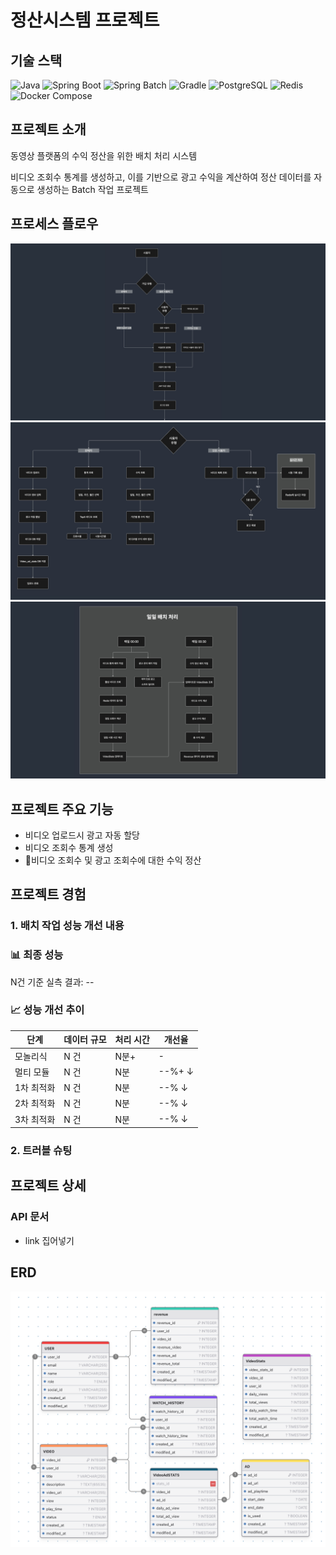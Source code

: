 # 정산시스템 프로젝트

## 기술 스택

![Java](https://img.shields.io/badge/Java-21-007396?style=for-the-badge&logo=java)
![Spring Boot](https://img.shields.io/badge/Spring_Boot-3.2.2-6DB33F?style=for-the-badge&logo=spring-boot)
![Spring Batch](https://img.shields.io/badge/Spring_Batch-5.1.0-6DB33F?style=for-the-badge&logo=spring)
![Gradle](https://img.shields.io/badge/Gradle-8.8-02303A?style=for-the-badge&logo=gradle)
![PostgreSQL](https://img.shields.io/badge/PostgreSQL-15-336791?style=for-the-badge&logo=postgresql)
![Redis](https://img.shields.io/badge/Redis-6-D82C20?style=for-the-badge&logo=redis)
![Docker Compose](https://img.shields.io/badge/Docker_Compose-3.8-2496ED?style=for-the-badge&logo=docker)

## 프로젝트 소개
동영상 플랫폼의 수익 정산을 위한 배치 처리 시스템

비디오 조회수 통계를 생성하고, 이를 기반으로 광고 수익을 계산하여 정산 데이터를 자동으로 생성하는 Batch 작업 프로젝트


## 프로세스 플로우
![사용자 인증 플로우](./docs/images/user-auth-flow.png)
![사용자 유형별 기능 플로우](./docs/images/user-type-flow.png)
![일일 배치 처리](./docs/images/daily-batch-flow.png)

## 프로젝트 주요 기능 
- 비디오 업로드시 광고 자동 할당
- 비디오 조회수 통계 생성
- 비디오 조회수 및 광고 조회수에 대한 수익 정산


## 프로젝트 경험
### 1. 배치 작업 성능 개선 내용

### 📊 최종 성능

N건 기준 실측 결과: --

### 📈 성능 개선 추이

| 단계 | 데이터 규모 | 처리 시간 | 개선율 |
|------|------------|-----------|--------|
| 모놀리식 | N 건 | N분+ | - |
| 멀티 모듈 | N 건 | N분 | --%+ ↓ |
| 1차 최적화 | N 건 | N분 | --% ↓ |
| 2차 최적화 | N 건 | N분 | --% ↓ |
| 3차 최적화 | N 건 | N분 | --% ↓ |

### 2. 트러블 슈팅

## 프로젝트 상세

### API 문서
- link 집어넣기

## ERD
![ERD](./docs/images/settlement-table.png)
